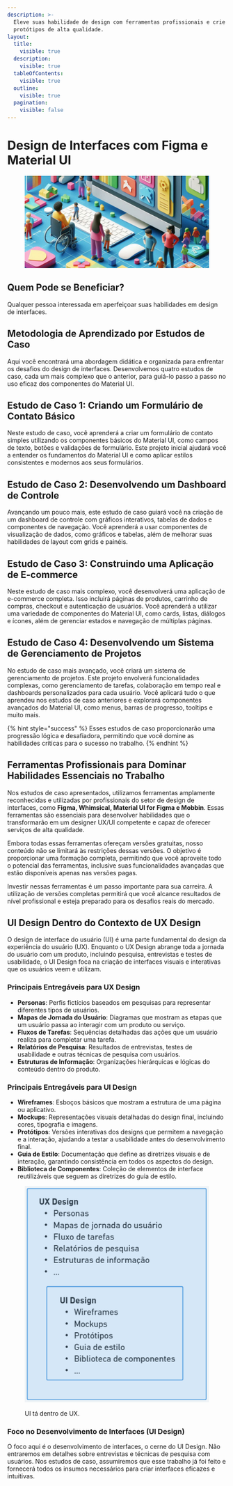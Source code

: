```yaml
---
description: >-
  Eleve suas habilidade de design com ferramentas profissionais e crie
  protótipos de alta qualidade.
layout:
  title:
    visible: true
  description:
    visible: true
  tableOfContents:
    visible: true
  outline:
    visible: true
  pagination:
    visible: false
---
```


# Design de Interfaces com Figma e Material UI

<figure><img src=".gitbook/assets/hero.png" alt="&#x22;&#x22;"><figcaption></figcaption></figure>

## Quem Pode se Beneficiar?

Qualquer pessoa interessada em aperfeiçoar suas habilidades em design de interfaces.

## Metodologia de Aprendizado por Estudos de Caso

Aqui você encontrará uma abordagem didática e organizada para enfrentar os desafios do design de interfaces. Desenvolvemos quatro estudos de caso, cada um mais complexo que o anterior, para guiá-lo passo a passo no uso eficaz dos componentes do Material UI.

## Estudo de Caso 1: Criando um Formulário de Contato Básico

Neste estudo de caso, você aprenderá a criar um formulário de contato simples utilizando os componentes básicos do Material UI, como campos de texto, botões e validações de formulário. Este projeto inicial ajudará você a entender os fundamentos do Material UI e como aplicar estilos consistentes e modernos aos seus formulários.

## Estudo de Caso 2: Desenvolvendo um Dashboard de Controle

Avançando um pouco mais, este estudo de caso guiará você na criação de um dashboard de controle com gráficos interativos, tabelas de dados e componentes de navegação. Você aprenderá a usar componentes de visualização de dados, como gráficos e tabelas, além de melhorar suas habilidades de layout com grids e painéis.

## Estudo de Caso 3: Construindo uma Aplicação de E-commerce

Neste estudo de caso mais complexo, você desenvolverá uma aplicação de e-commerce completa. Isso incluirá páginas de produtos, carrinho de compras, checkout e autenticação de usuários. Você aprenderá a utilizar uma variedade de componentes do Material UI, como cards, listas, diálogos e ícones, além de gerenciar estados e navegação de múltiplas páginas.

## Estudo de Caso 4: Desenvolvendo um Sistema de Gerenciamento de Projetos

No estudo de caso mais avançado, você criará um sistema de gerenciamento de projetos. Este projeto envolverá funcionalidades complexas, como gerenciamento de tarefas, colaboração em tempo real e dashboards personalizados para cada usuário. Você aplicará tudo o que aprendeu nos estudos de caso anteriores e explorará componentes avançados do Material UI, como menus, barras de progresso, tooltips e muito mais.

{% hint style="success" %}
Esses estudos de caso proporcionarão uma progressão lógica e desafiadora, permitindo que você domine as habilidades críticas para o sucesso no trabalho.
{% endhint %}

## Ferramentas Profissionais para Dominar Habilidades Essenciais no Trabalho

Nos estudos de caso apresentados, utilizamos ferramentas amplamente reconhecidas e utilizadas por profissionais do setor de design de interfaces, como **Figma, Whimsical, Material UI for Figma e Mobbin**. Essas ferramentas são essenciais para desenvolver habilidades que o transformarão em um designer UX/UI competente e capaz de oferecer serviços de alta qualidade.

Embora todas essas ferramentas ofereçam versões gratuitas, nosso conteúdo não se limitará às restrições dessas versões. O objetivo é proporcionar uma formação completa, permitindo que você aproveite todo o potencial das ferramentas, inclusive suas funcionalidades avançadas que estão disponíveis apenas nas versões pagas.

Investir nessas ferramentas é um passo importante para sua carreira. A utilização de versões completas permitirá que você alcance resultados de nível profissional e esteja preparado para os desafios reais do mercado.

## UI Design Dentro do Contexto de UX Design

O design de interface do usuário (UI) é uma parte fundamental do design da experiência do usuário (UX). Enquanto o UX Design abrange toda a jornada do usuário com um produto, incluindo pesquisa, entrevistas e testes de usabilidade, o UI Design foca na criação de interfaces visuais e interativas que os usuários veem e utilizam.

### Principais Entregáveis para UX Design

* **Personas**: Perfis fictícios baseados em pesquisas para representar diferentes tipos de usuários.
* **Mapas de Jornada do Usuário**: Diagramas que mostram as etapas que um usuário passa ao interagir com um produto ou serviço.
* **Fluxos de Tarefas**: Sequências detalhadas das ações que um usuário realiza para completar uma tarefa.
* **Relatórios de Pesquisa**: Resultados de entrevistas, testes de usabilidade e outras técnicas de pesquisa com usuários.
* **Estruturas de Informação**: Organizações hierárquicas e lógicas do conteúdo dentro do produto.

### Principais Entregáveis para UI Design

* **Wireframes**: Esboços básicos que mostram a estrutura de uma página ou aplicativo.
* **Mockups**: Representações visuais detalhadas do design final, incluindo cores, tipografia e imagens.
* **Protótipos**: Versões interativas dos designs que permitem a navegação e a interação, ajudando a testar a usabilidade antes do desenvolvimento final.
* **Guia de Estilo**: Documentação que define as diretrizes visuais e de interação, garantindo consistência em todos os aspectos do design.
* **Biblioteca de Componentes**: Coleção de elementos de interface reutilizáveis que seguem as diretrizes do guia de estilo.

<figure><img src=".gitbook/assets/image (1) (1) (1) (1) (1) (1).png" alt=""><figcaption><p>UI tá dentro de UX.</p></figcaption></figure>

### Foco no Desenvolvimento de Interfaces (UI Design)

O foco aqui é o desenvolvimento de interfaces, o cerne do UI Design. Não entraremos em detalhes sobre entrevistas e técnicas de pesquisa com usuários. Nos estudos de caso, assumiremos que esse trabalho já foi feito e fornecerá todos os insumos necessários para criar interfaces eficazes e intuitivas.
